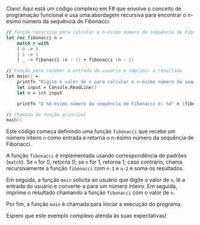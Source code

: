 Claro! Aqui está um código complexo em F# que envolve o conceito de programação funcional e usa uma abordagem recursiva para encontrar o n-ésimo número da sequência de Fibonacci:

```fsharp
// Função recursiva para calcular o n-ésimo número da sequência de Fibonacci
let rec fibonacci n =
    match n with
    | 0 -> 0
    | 1 -> 1
    | _ -> fibonacci (n - 1) + fibonacci (n - 2)

// Função para receber a entrada do usuário e imprimir o resultado
let main() =
    printfn "Digite o valor de n para calcular o n-ésimo número da sequência de Fibonacci:"
    let input = Console.ReadLine()
    let n = int input

    printfn "O %d-ésimo número da sequência de Fibonacci é: %d" n (fibonacci n)

// Chamada da função principal
main()
```

Este código começa definindo uma função `fibonacci` que recebe um número inteiro `n` como entrada e retorna o n-ésimo número da sequência de Fibonacci. 

A função `fibonacci` é implementada usando correspondência de padrões (`match`). Se `n` for 0, retorna 0; se `n` for 1, retorna 1; caso contrário, chama recursivamente a função `fibonacci` com `n-1` e `n-2` e soma os resultados.

Em seguida, a função `main` solicita ao usuário que digite o valor de `n`, lê a entrada do usuário e converte-a para um número inteiro. Em seguida, imprime o resultado chamando a função `fibonacci` com o valor de `n`.

Por fim, a função `main` é chamada para iniciar a execução do programa.

Espero que este exemplo complexo atenda às suas expectativas!